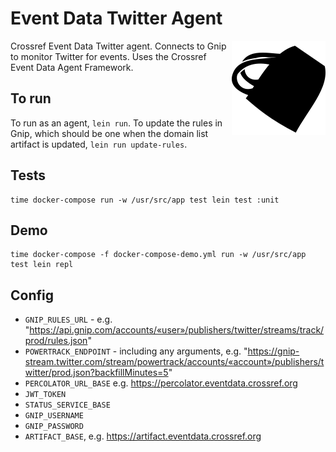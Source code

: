 # Event Data Twitter Agent

<img src="doc/logo.png" align="right" style="float: right">

Crossref Event Data Twitter agent. Connects to Gnip to monitor Twitter for events. Uses the Crossref Event Data Agent Framework.

## To run

To run as an agent, `lein run`. To update the rules in Gnip, which should be one when the domain list artifact is updated, `lein run update-rules`.

## Tests

    time docker-compose run -w /usr/src/app test lein test :unit

## Demo

    time docker-compose -f docker-compose-demo.yml run -w /usr/src/app test lein repl

## Config

 - `GNIP_RULES_URL` -  e.g. "https://api.gnip.com/accounts/«user»/publishers/twitter/streams/track/prod/rules.json"
 - `POWERTRACK_ENDPOINT` - including any arguments, e.g. "https://gnip-stream.twitter.com/stream/powertrack/accounts/«account»/publishers/twitter/prod.json?backfillMinutes=5"
 - `PERCOLATOR_URL_BASE` e.g. https://percolator.eventdata.crossref.org
 - `JWT_TOKEN`
 - `STATUS_SERVICE_BASE`
 - `GNIP_USERNAME`
 - `GNIP_PASSWORD`
 - `ARTIFACT_BASE`, e.g. https://artifact.eventdata.crossref.org
